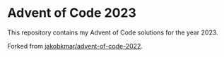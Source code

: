 # Advent of Code 2023

This repository contains my Advent of Code solutions for the year 2023.

Forked from [jakobkmar/advent-of-code-2022](https://github.com/jakobkmar/advent-of-code-2022).
